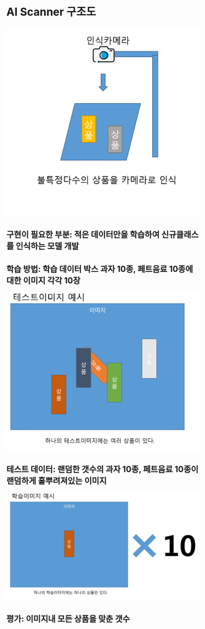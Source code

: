 # AI Scanner 구조도

![screenshot_20171221-151714](https://github.com/gyuhwung/Smart_Cart_From_Scratch_Now/blob/master/scanner_image.PNG)

## 구현이 필요한 부분: 적은 데이터만을 학습하여 신규클래스를 인식하는 모델 개발

## 학습 방법: 학습 데이터 박스 과자 10종, 페트음료 10종에 대한 이미지 각각 10장
![screenshot_20171221-151714](https://github.com/gyuhwung/Smart_Cart_From_Scratch_Now/blob/master/test_image_ex.PNG)

## 테스트 데이터: 랜덤한 갯수의 과자 10종, 페트음료 10종이 랜덤하게 흩뿌려져있는 이미지
![screenshot_20171221-151714](https://github.com/gyuhwung/Smart_Cart_From_Scratch_Now/blob/master/training_image_ex.PNG)

## 평가: 이미지내 모든 상품을 맞춘 갯수


